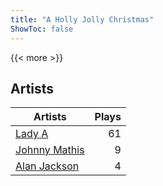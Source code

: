 ```yaml
---
title: "A Holly Jolly Christmas"
ShowToc: false
---
```


{{< more >}}

## Artists
Artists | Plays 
----- | -----: 
[Lady A](/artists/lady-a-33498) | 61
[Johnny Mathis](/artists/johnny-mathis-14581) | 9
[Alan Jackson](/artists/alan-jackson-69978) | 4

